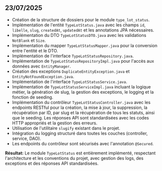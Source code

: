 ## 23/07/2025



- Création de la structure de dossiers pour le module `type_lot_status`.
- Implémentation de l'entité `TypeLotStatus.java` avec les champs `id`, `libelle`, `slug`, `createdAt`, `updatedAt` et les annotations JPA nécessaires.
- Implémentation du DTO `TypeLotStatusDTO.java` avec les validations `NotBlank` et `Size`.
- Implémentation du mapper `TypeLotStatusMapper.java` pour la conversion entre l'entité et le DTO.
- Implémentation de l'interface `TypeLotStatusRepository.java`.
- Implémentation de `TypeLotStatusRepositoryImpl.java` pour l'accès aux données avec `EntityManager`.
- Création des exceptions `DuplicateEntityException.java` et `EntityNotFoundException.java`.
- Implémentation de l'interface `TypeLotStatusService.java`.
- Implémentation de `TypeLotStatusServiceImpl.java` incluant la logique métier, la génération de slug, la gestion des exceptions, le logging et la fonction de seeding.
- Implémentation du contrôleur `TypeLotStatusController.java` avec les endpoints RESTful pour la création, la mise à jour, la suppression, la récupération par ID, par slug et la récupération de tous les statuts, ainsi que le seeding. Les réponses API sont standardisées avec les codes HTTP appropriés et la gestion des erreurs.
- Utilisation de l'utilitaire `slugify` existant dans le projet.
- Intégration du logging structuré dans toutes les couches (controller, service, DAO).
- Les endpoints du contrôleur sont sécurisés avec l'annotation `@Secured`.

**Résultat:** Le module `TypeLotStatus` est entièrement implémenté, respectant l'architecture et les conventions du projet, avec gestion des logs, des exceptions et des réponses API standardisées.
